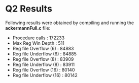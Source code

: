 # Q2 Results
Following results were obtained by compiling and running the **ackermannFull.c** file:
  *  Procedure calls         : 172233
  *  Max Reg Win Depth       : 511
  *  Reg file Overflow  (6)  : 84883
  *  Reg file Underflow (6)  : 84885  
  *  Reg file Overflow  (8)  : 83909
  *  Reg file Underflow (8)  : 83911
  *  Reg file Overflow  (16) : 80140
  *  Reg file Underflow (16) : 80142
